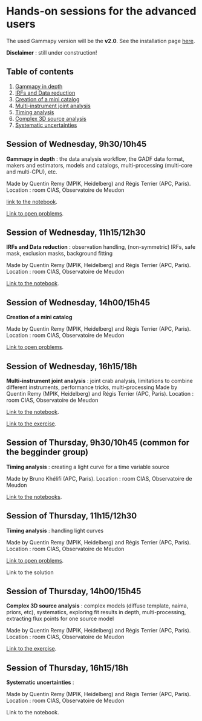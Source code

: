 # Hands-on sessions for the advanced users

The used Gammapy version will be the **v2.0**. See the installation page
[here](https://docs.gammapy.org/2.0/getting-started/index.html#recommended-setup).

**Disclaimer** : still under construction!

## Table of contents
1. [Gammapy in depth](#intro)
2. [IRFs and Data reduction](#data)
3. [Creation of a mini catalog](#catalog)
4. [Multi-instrument joint analysis](#mia)
5. [Timing analysis](#time)
6. [Complex 3D source analysis](#tdana)
7. [Systematic uncertainties](#syst)

<a name="intro"></a>
## Session of Wednesday, 9h30/10h45
**Gammapy in depth** : the data analysis workflow, the GADF data format, makers and estimators, models and catalogs, 
multi-processing (multi-core and multi-CPU), etc.

Made by Quentin Remy (MPIK, Heidelberg) and Régis Terrier (APC, Paris). Location : room CIAS, Observatoire de Meudon

[link to the notebook](1_Introduction.ipynb).

[Link to open problems](Open_problems.md).

<a name="data"></a>
## Session of Wednesday, 11h15/12h30
**IRFs and Data reduction** : observation handling, (non-symmetric) IRFs, safe mask, exclusion masks, background fitting

Made by Quentin Remy (MPIK, Heidelberg) and Régis Terrier (APC, Paris). Location : room CIAS, Observatoire de Meudon

[Link to the notebook](2_irfs_properties_dataset_creation.ipynb).

<a name="catalog"></a>
## Session of Wednesday, 14h00/15h45
**Creation of a mini catalog**

Made by Quentin Remy (MPIK, Heidelberg) and Régis Terrier (APC, Paris). Location : room CIAS, Observatoire de Meudon

[Link to open problems](Open_problems.md).

<a name="mia"></a>
## Session of Wednesday, 16h15/18h
**Multi-instrument joint analysis** : joint crab analysis, limitations to combine different instruments, performance tricks, multi-processing 
Made by Quentin Remy (MPIK, Heidelberg) and Régis Terrier (APC, Paris). Location : room CIAS, Observatoire de Meudon

[Link to the notebook](3_make_joint_crab_datasets.ipynb).

[Link to the exercise](4_EXERCISE_joint_crab_analysis.ipynb).


<a name="time"></a>
## Session of Thursday, 9h30/10h45 (common for the begginder group)
**Timing analysis** : creating a light curve for a time variable source

Made by Bruno Khélifi (APC, Paris). Location : room CIAS, Observatoire de Meudon

[Link to the notebooks](../Beginners_handson/5.%20Timing%20analysis).

## Session of Thursday, 11h15/12h30
**Timing analysis** : handling light curves

Made by Quentin Remy (MPIK, Heidelberg) and Régis Terrier (APC, Paris). Location : room CIAS, Observatoire de Meudon

[Link to open problems](Open_problems.md).

Link to the solution

<a name="tdana"></a>
## Session of Thursday, 14h00/15h45
**Complex 3D source analysis** : complex models (diffuse template, naima, priors, etc), systematics,
exploring fit results in depth, multi-processing, extracting flux points for one source model

Made by Quentin Remy (MPIK, Heidelberg) and Régis Terrier (APC, Paris). Location : room CIAS, Observatoire de Meudon

[Link to the exercise](5_EXERCISE_complex_region_3d_analysis_galactic_center.ipynb).

<a name="syst"></a>
## Session of Thursday, 16h15/18h
**Systematic uncertainties** :

Made by Quentin Remy (MPIK, Heidelberg) and Régis Terrier (APC, Paris). Location : room CIAS, Observatoire de Meudon

Link to the notebook.
